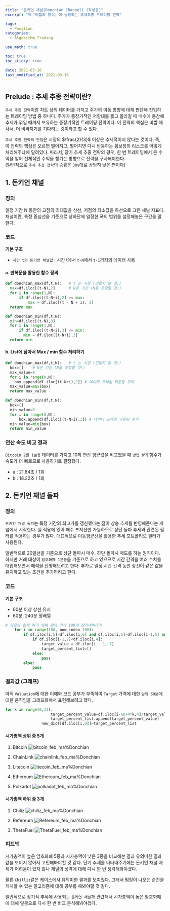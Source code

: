 ```yaml
---
title: "돈키언 채널(Donchian Channel) (작성중)"
excerpt: "책『터틀의 방식』에 등장하는 추세추종 트레이딩 전략"

tags:
  - Position
categories:
  - Algorithm_Trading

use_math: true

toc: true
toc_sticky: true

date: 2021-03-16
last_modified_at: 2021-03-16
---
```


## Prelude : 추세 추종 전략이란?
`추세 추종 전략`이란 차트 상의 데이터를 가지고 주가의 이동 방향에 대해 판단해 진입하는 트레이딩 방법 중 하나다. 주가가 중장기적인 저항대를 뚫고 올라갈 때 매수에 동참해 추세가 꺾일 때까지 보유하는 중장기적인 트레이딩 전략이다. 이 전략의 핵심은 비쌀 때 사서, 더 비싸지기를 기다리는 것이라고 할 수 있다. 

`추세 추종 전략의 단점`은 시장의 $\frac{2}{3}$ 이상은 추세적이지 않다는 것이다. 즉, 이 전략의 핵심은 오르면 떨어지고, 떨어지면 다시 반등하는 횡보장의 리스크를 어떻게 처리해주냐에 달려있다. 따라서, 장기 추세 추종 전략의 경우, 한 번 트레이딩에서 큰 수익을 얻어 전체적인 수익을 챙기는 방향으로 전략을 구사해야한다.  
(일반적으로 `추세 추종 전략`의 승률은 `30%`대로 상당히 낮은 편이다)

## 1. 돈키언 채널
### 정의
일정 기간 N 동안의 고점의 최대값을 상선, 저점의 최소값을 하선으로 그린 채널 지표다. 채널이란, 특정 중심선을 기준으로 상하단에 일정한 폭의 범위를 설정해놓은 구간을 말한다.  

### 코드
**기본 구조** 
  - `시간 t의 돈키언 채널값` : 시간 t에서 `t-N`에서 `t-1`까지의 데이터 사용

#### a. 반복문을 활용한 함수 정의
```python
def donchian_max(df,t,N):   # t 는 시점 (건들지 말 것!)
  max=df.iloc[(t-N),2]      # N은 기간 (N을 조정할 것!)
  for i in range(1,N):
      if df.iloc[(t-N+i),2] >= max:
          max = df.iloc[(t - N + i), 2]
  return max

def donchian_min(df,t,N):
  min=df.iloc[(t-N),3]
  for i in range(1,N):
      if df.iloc[(t-N+i),3] <= min:
        min = df.iloc[(t-N+i),3]
  return min
```
#### b. List에 담아서 Max / min 함수 처리하기

```python
def donchian_max(df,t,N):   # t 는 시점 (건들지 말 것!)
  box=[]    # N은 기간 (N을 조정할 것!)
  max_value=0
  for i in range(0,N):
    box.append(df.iloc[(t-N+i),2]) # 데이터 프레임 카운팅 주의
  max_value=max(box)
  return max_value

def donchian_min(df,t,N):
  box=[]
  min_value=0
  for i in range(0,N):
      box.append(df.iloc[(t-N+i),3]) # 데이터 프레임 카운팅 주의
  min_value=min(box)
  return min_value
```

### 연산 속도 비교 결과 

`Bitcoin 2월 1분봉` 데이터를 가지고 10회 연산 평균값을 비교했을 때 `방법 b`의 함수가 속도가 더 빠르므로 사용하기로 결정했다.
  - a : 21.84초 / 1회
  - b : 18.22초 / 1회


## 2. 돈키언 채널 돌파
### 정의
`돈키언 채널 돌파`는 특정 기간의 최고가를 갱신했다는 점이 상승 추세를 반영해준다는 개념에서 시작한다. 실 적용에 있어 매수 포지션만 가능하므로 상단 돌파 추세와 관련된 필터를 적용하는 경우가 많다. 대표적으로 이동평균선을 활용한 추세 포트폴리오 필터가 사용된다.

일반적으로 20일선을 기준으로 상단 돌파시 매수, 하단 돌파시 매도를 하는 원칙이다. 하지만 거래 대상이 `암호화폐 1분봉`을 기준으로 하고 있으므로 시간 간격을 여러 수치를 대입해보면서 해석을 진행해보려고 한다. 추가로 일정 시간 간격 동안 상선이 같은 값을 유지하고 있는 조건을 추가하려고 한다.

### 코드
**기본 구조**
- 60분 이상 상선 유지
- 60분, 240분 정배열
```python
# 카운팅 쉽게 하기 위해 앞뒤 각각 100개 잘라내버리기
    for i in range(100, num_index-100):
        if df.iloc[i,5]>df.iloc[i,6] and df.iloc[i,5]>df.iloc[i-1,5] and df.iloc[i,6]>df.iloc[i-1,6]:
            if df.iloc[i-1,7]<df.iloc[i,4]:
                target_value = df.iloc[i - 1, 7]
                target_percent_list=[]
            else:
                pass
        else:
            pass
```

### 결과값 (그래프)
아직 `Valuation`에 대한 이해와 코드 공부가 부족하여 `Target` 가격에 대한 `앞뒤 60분`에 대한 움직임을 그래프화해서 표현해보려고 했다.
```python
for k in range(0,31):
                    target_percent_value=df.iloc[i-60+4*k,4]/target_value
                    target_percent_list.append(target_percent_value)
                new_dict[df.iloc[i,0]]=target_percent_list
```


#### 시가총액 상위 중 5개
  1. Bitcoin
![bitcoin_feb_ma%Donchian](https://user-images.githubusercontent.com/80079215/111861141-74552d80-898f-11eb-8ba4-123941b39639.png)
  2. ChainLink
![chainlink_feb_ma%Donchian](https://user-images.githubusercontent.com/80079215/111861159-8d5dde80-898f-11eb-8821-da5a0ddadef2.png)

  3. Litecoin
![litecoin_feb_ma%Donchian](https://user-images.githubusercontent.com/80079215/111861164-92bb2900-898f-11eb-9520-7bf07d0f7811.png)
  4. Ethereum
![Ethereum_feb_ma%Donchian](https://user-images.githubusercontent.com/80079215/111861181-ac5c7080-898f-11eb-9b78-3367c73a1974.png)
  5. Polkadot
  ![polkadot_feb_ma%Donchian](https://user-images.githubusercontent.com/80079215/111861177-a5356280-898f-11eb-8b9a-09ef6cc17643.png)
  
#### 시가총액 하위 중 3개
  1. Chiliz
![chiliz_feb_ma%Donchian](https://user-images.githubusercontent.com/80079215/111861186-b1b9bb00-898f-11eb-959e-1f54059d7959.png)

  2. Refereum
![Refereum_feb_ma%Donchian](https://user-images.githubusercontent.com/80079215/111861191-bda57d00-898f-11eb-87ff-7afa5e26084b.png)
  3. ThetaFuel
![ThetaFuel_feb_ma%Donchian](https://user-images.githubusercontent.com/80079215/111861189-b7170580-898f-11eb-84aa-0878e8a228bd.png)

### 피드백
시가총액이 높은 암호화폐 5종과 시가총액이 낮은 3종을 비교해본 결과 유의미한 결과값을 보이지 않아서 고민해봐야할 것 같다. 단기 추세를 나타내주기에는 돈키언 채널 자체가 어려움이 있지 않나 채널의 성격에 대해 다시 한 번 생각해봐야겠다. 

물론 `Chilliz`같은 케이스에서 유의미한 결과를 보여줬다. 그래서 펌핑이 나오는 순간을 캐치할 수 있는 알고리즘에 대해 공부를 해봐야할 것 같다. 

일반적으로 장기적 추세에 사용되는 `돈키언 채널`과 관련해서 시가총액이 높은 암호화폐에 대해 일봉으로 다시 한 번 비교 분석해봐야겠다.
